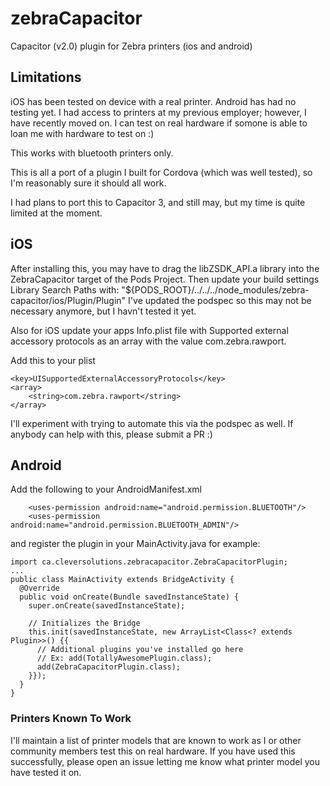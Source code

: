 # zebraCapacitor

Capacitor (v2.0) plugin for Zebra printers (ios and android)

## Limitations

iOS has been tested on device with a real printer. Android has had no testing yet. I had access to printers at my previous employer; however, I have recently moved on. I can test on real hardware if somone is able to loan me with hardware to test on :)

This works with bluetooth printers only.

This is all a port of a plugin I built for Cordova (which was well tested), so I'm reasonably sure it should all work.

I had plans to port this to Capacitor 3, and still may, but my time is quite limited at the moment.

## iOS

After installing this, you may have to drag the libZSDK_API.a library into the ZebraCapacitor target of the Pods Project. Then update your build settings Library Search Paths with: "${PODS_ROOT}/../../../node_modules/zebra-capacitor/ios/Plugin/Plugin"
I've updated the podspec so this may not be necessary anymore, but I havn't tested it yet.

Also for iOS update your apps Info.plist file with Supported external accessory protocols as an array with the value com.zebra.rawport.

Add this to your plist

```
<key>UISupportedExternalAccessoryProtocols</key>
<array>
    <string>com.zebra.rawport</string>
</array>
```

I'll experiment with trying to automate this via the podspec as well. If anybody can help with this, please submit a PR :)

## Android

Add the following to your AndroidManifest.xml

```
    <uses-permission android:name="android.permission.BLUETOOTH"/>
    <uses-permission android:name="android.permission.BLUETOOTH_ADMIN"/>
```

and register the plugin in your MainActivity.java for example:

```
import ca.cleversolutions.zebracapacitor.ZebraCapacitorPlugin;
...
public class MainActivity extends BridgeActivity {
  @Override
  public void onCreate(Bundle savedInstanceState) {
    super.onCreate(savedInstanceState);

    // Initializes the Bridge
    this.init(savedInstanceState, new ArrayList<Class<? extends Plugin>>() {{
      // Additional plugins you've installed go here
      // Ex: add(TotallyAwesomePlugin.class);
      add(ZebraCapacitorPlugin.class);
    }});
  }
}
```

### Printers Known To Work

I'll maintain a list of printer models that are known to work as I or other community members test this on real hardware. If you have used this successfully, please open an issue letting me know what printer model you have tested it on.
